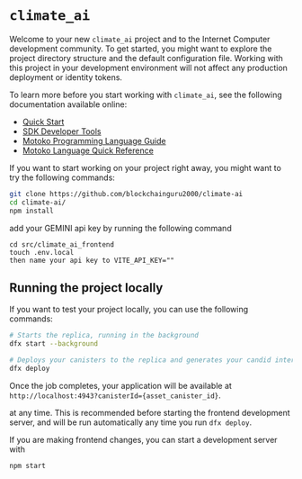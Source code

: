 # `climate_ai`

Welcome to your new `climate_ai` project and to the Internet Computer development community.
To get started, you might want to explore the project directory structure and the default configuration file. Working with this project in your development environment will not affect any production deployment or identity tokens.

To learn more before you start working with `climate_ai`, see the following documentation available online:

- [Quick Start](https://internetcomputer.org/docs/current/developer-docs/setup/deploy-locally)
- [SDK Developer Tools](https://internetcomputer.org/docs/current/developer-docs/setup/install)
- [Motoko Programming Language Guide](https://internetcomputer.org/docs/current/motoko/main/motoko)
- [Motoko Language Quick Reference](https://internetcomputer.org/docs/current/motoko/main/language-manual)

If you want to start working on your project right away, you might want to try the following commands:

```bash
git clone https://github.com/blockchainguru2000/climate-ai
cd climate-ai/
npm install
```
add your  GEMINI api key by running the following command

```
cd src/climate_ai_frontend
touch .env.local
then name your api key to VITE_API_KEY=""
```
## Running the project locally

If you want to test your project locally, you can use the following commands:

```bash
# Starts the replica, running in the background
dfx start --background

# Deploys your canisters to the replica and generates your candid interface
dfx deploy
```

Once the job completes, your application will be available at `http://localhost:4943?canisterId={asset_canister_id}`.


at any time. This is recommended before starting the frontend development server, and will be run automatically any time you run `dfx deploy`.

If you are making frontend changes, you can start a development server with

```bash
npm start
```



